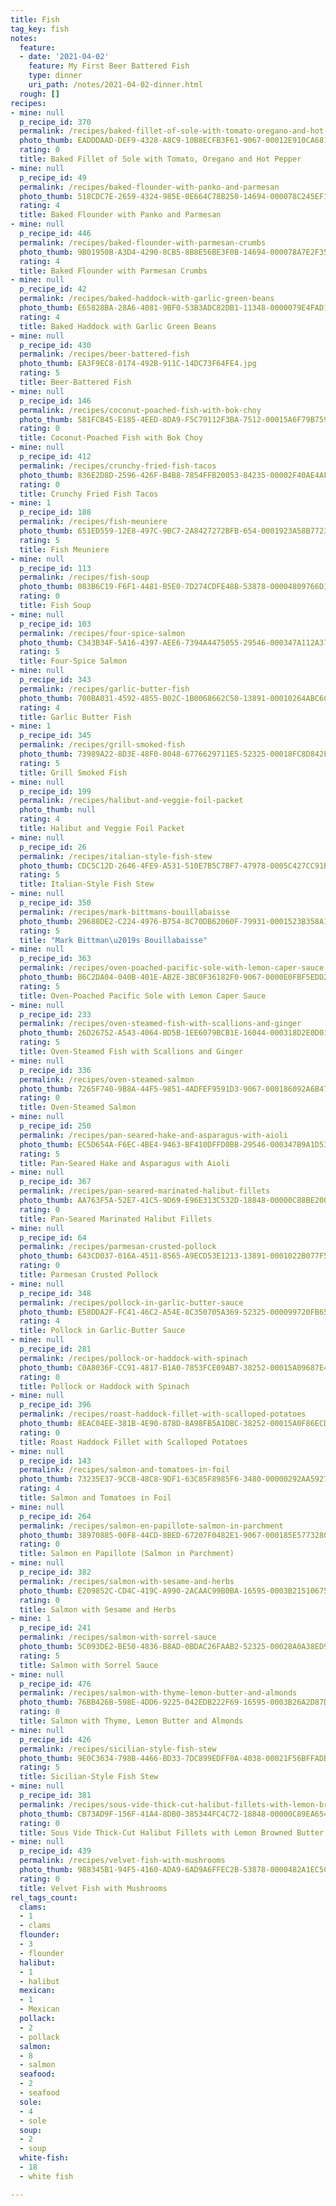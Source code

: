 ```yaml
---
title: Fish
tag_key: fish
notes:
  feature:
  - date: '2021-04-02'
    feature: My First Beer Battered Fish
    type: dinner
    uri_path: /notes/2021-04-02-dinner.html
  rough: []
recipes:
- mine: null
  p_recipe_id: 370
  permalink: /recipes/baked-fillet-of-sole-with-tomato-oregano-and-hot-pepper
  photo_thumb: EADDDAAD-DEF9-4328-A8C9-10B8ECFB3F61-9067-00012E910CA6811F.jpg
  rating: 0
  title: Baked Fillet of Sole with Tomato, Oregano and Hot Pepper
- mine: null
  p_recipe_id: 49
  permalink: /recipes/baked-flounder-with-panko-and-parmesan
  photo_thumb: 518CDC7E-2659-4324-985E-0E664C78B250-14694-000078C245EF1A9A.jpg
  rating: 4
  title: Baked Flounder with Panko and Parmesan
- mine: null
  p_recipe_id: 446
  permalink: /recipes/baked-flounder-with-parmesan-crumbs
  photo_thumb: 9B01950B-A3D4-4290-8CB5-8B8E56BE3F0B-14694-000078A7E2F359A5.jpg
  rating: 4
  title: Baked Flounder with Parmesan Crumbs
- mine: null
  p_recipe_id: 42
  permalink: /recipes/baked-haddock-with-garlic-green-beans
  photo_thumb: E65828BA-28A6-4081-9BF0-53B3ADC82DB1-11348-0000079E4FAD199F.jpg
  rating: 4
  title: Baked Haddock with Garlic Green Beans
- mine: null
  p_recipe_id: 430
  permalink: /recipes/beer-battered-fish
  photo_thumb: EA3F9EC8-0174-492B-911C-14DC73F64FE4.jpg
  rating: 5
  title: Beer-Battered Fish
- mine: null
  p_recipe_id: 146
  permalink: /recipes/coconut-poached-fish-with-bok-choy
  photo_thumb: 581FCB45-E185-4EED-8DA9-F5C79112F3BA-7512-00015A6F79B759C3.jpg
  rating: 0
  title: Coconut-Poached Fish with Bok Choy
- mine: null
  p_recipe_id: 412
  permalink: /recipes/crunchy-fried-fish-tacos
  photo_thumb: 836E2D8D-2596-426F-B4B8-7854FFB20053-84235-00002F40AE4AFE85.jpg
  rating: 0
  title: Crunchy Fried Fish Tacos
- mine: 1
  p_recipe_id: 188
  permalink: /recipes/fish-meuniere
  photo_thumb: 651ED559-12E8-497C-9BC7-2A8427272BFB-654-0001923A58B77236.jpg
  rating: 5
  title: Fish Meuniere
- mine: null
  p_recipe_id: 113
  permalink: /recipes/fish-soup
  photo_thumb: 083B6C19-F6F1-4481-B5E0-7D274CDFE48B-53878-00004809766D18D9.jpg
  rating: 0
  title: Fish Soup
- mine: null
  p_recipe_id: 103
  permalink: /recipes/four-spice-salmon
  photo_thumb: C343B34F-5A16-4397-AEE6-7394A4475055-29546-000347A112A37A95.jpg
  rating: 5
  title: Four-Spice Salmon
- mine: null
  p_recipe_id: 343
  permalink: /recipes/garlic-butter-fish
  photo_thumb: 700BA031-4592-4855-B02C-1B0068662C50-13891-00010264ABC6C295.jpg
  rating: 4
  title: Garlic Butter Fish
- mine: 1
  p_recipe_id: 345
  permalink: /recipes/grill-smoked-fish
  photo_thumb: 73989A22-8D3E-48F0-8048-6776629711E5-52325-00018FC8D842F627.jpg
  rating: 5
  title: Grill Smoked Fish
- mine: null
  p_recipe_id: 199
  permalink: /recipes/halibut-and-veggie-foil-packet
  photo_thumb: null
  rating: 4
  title: Halibut and Veggie Foil Packet
- mine: null
  p_recipe_id: 26
  permalink: /recipes/italian-style-fish-stew
  photo_thumb: CDC5C12D-2646-4FE9-A531-510E7B5C7BF7-47978-0005C427CC91B7BA.jpg
  rating: 5
  title: Italian-Style Fish Stew
- mine: null
  p_recipe_id: 350
  permalink: /recipes/mark-bittmans-bouillabaisse
  photo_thumb: 29688DE2-C224-4976-B754-8C70DB62060F-79931-0001523B358A10DE.jpg
  rating: 5
  title: "Mark Bittman\u2019s Bouillabaisse"
- mine: null
  p_recipe_id: 363
  permalink: /recipes/oven-poached-pacific-sole-with-lemon-caper-sauce
  photo_thumb: B6C2DA04-040B-401E-AB2E-3BC0F36182F0-9067-0000E0FBF5EDD277.jpg
  rating: 5
  title: Oven-Poached Pacific Sole with Lemon Caper Sauce
- mine: null
  p_recipe_id: 233
  permalink: /recipes/oven-steamed-fish-with-scallions-and-ginger
  photo_thumb: 26D26752-A543-4064-BD5B-1EE6079BCB1E-16044-000318D2E0D01B64.jpg
  rating: 5
  title: Oven-Steamed Fish with Scallions and Ginger
- mine: null
  p_recipe_id: 336
  permalink: /recipes/oven-steamed-salmon
  photo_thumb: 7265F740-9B8A-44F5-9851-4ADFEF9591D3-9067-000186092A6B476D.jpg
  rating: 0
  title: Oven-Steamed Salmon
- mine: null
  p_recipe_id: 250
  permalink: /recipes/pan-seared-hake-and-asparagus-with-aioli
  photo_thumb: EC5D654A-F6EC-4BE4-9463-BF410DFFD0BB-29546-000347B9A1D539FD.jpg
  rating: 5
  title: Pan-Seared Hake and Asparagus with Aioli
- mine: null
  p_recipe_id: 367
  permalink: /recipes/pan-seared-marinated-halibut-fillets
  photo_thumb: AA763F5A-52E7-41C5-9D69-E96E313C532D-18848-00000C88BE20092E.jpg
  rating: 0
  title: Pan-Seared Marinated Halibut Fillets
- mine: null
  p_recipe_id: 64
  permalink: /recipes/parmesan-crusted-pollock
  photo_thumb: 643CD037-016A-4511-8565-A9ECD53E1213-13891-0001022B077F58D3.jpg
  rating: 0
  title: Parmesan Crusted Pollock
- mine: null
  p_recipe_id: 348
  permalink: /recipes/pollock-in-garlic-butter-sauce
  photo_thumb: E58DDA2F-FC41-46C2-A54E-8C350705A369-52325-000099720FB65819.jpg
  rating: 4
  title: Pollock in Garlic-Butter Sauce
- mine: null
  p_recipe_id: 281
  permalink: /recipes/pollock-or-haddock-with-spinach
  photo_thumb: C0A8036F-CC91-4817-B1A0-7853FCE09AB7-38252-00015A09687E4301.jpg
  rating: 0
  title: Pollock or Haddock with Spinach
- mine: null
  p_recipe_id: 396
  permalink: /recipes/roast-haddock-fillet-with-scalloped-potatoes
  photo_thumb: 8EAC04EE-381B-4E90-878D-8A98FB5A1DBC-38252-00015A0F86ECD249.jpg
  rating: 0
  title: Roast Haddock Fillet with Scalloped Potatoes
- mine: null
  p_recipe_id: 143
  permalink: /recipes/salmon-and-tomatoes-in-foil
  photo_thumb: 73235E37-9CCB-48C8-9DF1-63C85F8985F6-3480-00000292AA592733.jpg
  rating: 4
  title: Salmon and Tomatoes in Foil
- mine: null
  p_recipe_id: 264
  permalink: /recipes/salmon-en-papillote-salmon-in-parchment
  photo_thumb: 38970885-00F8-44CD-8BED-67207F0482E1-9067-000185E577328092.jpg
  rating: 0
  title: Salmon en Papillote (Salmon in Parchment)
- mine: null
  p_recipe_id: 382
  permalink: /recipes/salmon-with-sesame-and-herbs
  photo_thumb: E209852C-CD4C-419C-A990-2ACAAC99B0BA-16595-0003B21510675963.jpg
  rating: 0
  title: Salmon with Sesame and Herbs
- mine: 1
  p_recipe_id: 241
  permalink: /recipes/salmon-with-sorrel-sauce
  photo_thumb: 5C093DE2-BE50-4836-B8AD-0BDAC26FAAB2-52325-00028A0A38ED9667.jpg
  rating: 5
  title: Salmon with Sorrel Sauce
- mine: null
  p_recipe_id: 476
  permalink: /recipes/salmon-with-thyme-lemon-butter-and-almonds
  photo_thumb: 76BB426B-598E-4DD6-9225-042EDB222F69-16595-0003B26A2D87D80E.jpg
  rating: 0
  title: Salmon with Thyme, Lemon Butter and Almonds
- mine: null
  p_recipe_id: 426
  permalink: /recipes/sicilian-style-fish-stew
  photo_thumb: 9E0C3634-798B-4466-BD33-7DC899EDFF0A-4038-00021F56BFFADB2B.jpg
  rating: 5
  title: Sicilian-Style Fish Stew
- mine: null
  p_recipe_id: 381
  permalink: /recipes/sous-vide-thick-cut-halibut-fillets-with-lemon-browned-butter
  photo_thumb: CB73AD9F-156F-41A4-8DB0-385344FC4C72-18848-00000C89EA654957.jpg
  rating: 0
  title: Sous Vide Thick-Cut Halibut Fillets with Lemon Browned Butter
- mine: null
  p_recipe_id: 439
  permalink: /recipes/velvet-fish-with-mushrooms
  photo_thumb: 988345B1-94F5-4160-ADA9-6AD9A6FFEC2B-53878-0000482A1EC5C6A1.jpg
  rating: 0
  title: Velvet Fish with Mushrooms
rel_tags_count:
  clams:
  - 1
  - clams
  flounder:
  - 3
  - flounder
  halibut:
  - 1
  - halibut
  mexican:
  - 1
  - Mexican
  pollack:
  - 2
  - pollack
  salmon:
  - 8
  - salmon
  seafood:
  - 2
  - seafood
  sole:
  - 4
  - sole
  soup:
  - 2
  - soup
  white-fish:
  - 18
  - white fish

---
```

